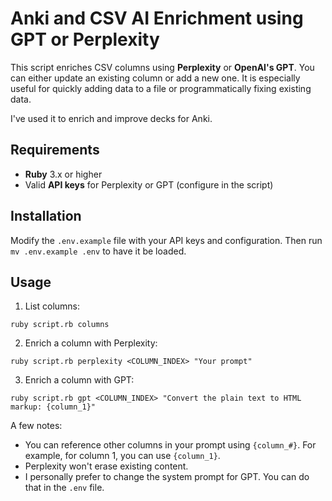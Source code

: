 # Anki and CSV AI Enrichment using GPT or Perplexity

This script enriches CSV columns using **Perplexity** or **OpenAI's GPT**. You can either update an existing column or add a new one. It is especially useful for quickly adding data to a file or programmatically fixing existing data.

I've used it to enrich and improve decks for Anki.

## Requirements

- **Ruby** 3.x or higher
- Valid **API keys** for Perplexity or GPT (configure in the script)

## Installation

Modify the `.env.example` file with your API keys and configuration. Then run `mv .env.example .env` to have it be loaded.

## Usage

1. List columns:

```
ruby script.rb columns
```

2. Enrich a column with Perplexity:

```
ruby script.rb perplexity <COLUMN_INDEX> "Your prompt"
```

3. Enrich a column with GPT:

```
ruby script.rb gpt <COLUMN_INDEX> "Convert the plain text to HTML markup: {column_1}"
```

A few notes:
- You can reference other columns in your prompt using `{column_#}`. For example, for column 1, you can use `{column_1}`.
- Perplexity won't erase existing content.
- I personally prefer to change the system prompt for GPT. You can do that in the `.env` file.
